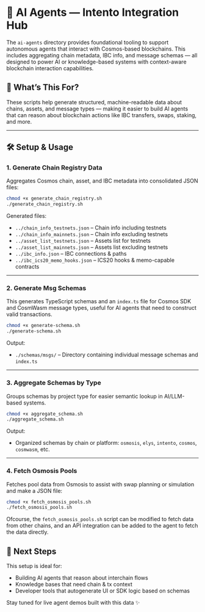 # 🤖 AI Agents — Intento Integration Hub

The `ai-agents` directory provides foundational tooling to support autonomous agents that interact with Cosmos-based blockchains. This includes aggregating chain metadata, IBC info, and message schemas — all designed to power AI or knowledge-based systems with context-aware blockchain interaction capabilities.

## 🧠 What’s This For?

These scripts help generate structured, machine-readable data about chains, assets, and message types — making it easier to build AI agents that can reason about blockchain actions like IBC transfers, swaps, staking, and more.

---

## 🛠 Setup & Usage

### 1. **Generate Chain Registry Data**

Aggregates Cosmos chain, asset, and IBC metadata into consolidated JSON files:

```bash
chmod +x generate_chain_registry.sh
./generate_chain_registry.sh
```

Generated files:
- `../chain_info_testnets.json` – Chain info including testnets
- `../chain_info_mainnets.json` – Chain info excluding testnets
- `../asset_list_testnets.json` – Assets list for testnets
- `../asset_list_mainnets.json` – Assets list excluding testnets
- `../ibc_info.json` – IBC connections & paths
- `../ibc_ics20_memo_hooks.json` – ICS20 hooks & memo-capable contracts

---

### 2. **Generate Msg Schemas**

This generates TypeScript schemas and an `index.ts` file for Cosmos SDK and CosmWasm message types, useful for AI agents that need to construct valid transactions.

```bash
chmod +x generate-schema.sh
./generate-schema.sh
```

Output:
- `./schemas/msgs/` – Directory containing individual message schemas and `index.ts`

---

### 3. **Aggregate Schemas by Type**

Groups schemas by project type for easier semantic lookup in AI/LLM-based systems.

```bash
chmod +x aggregate_schema.sh
./aggregate_schema.sh
```

Output:
- Organized schemas by chain or platform: `osmosis`, `elys`, `intento`, `cosmos`, `cosmwasm`, etc.

---

### 4. **Fetch Osmosis Pools**

Fetches pool data from Osmosis to assist with swap planning or simulation and make a JSON file:

```bash
chmod +x fetch_osmosis_pools.sh
./fetch_osmosis_pools.sh
```

Ofcourse, the `fetch_osmosis_pools.sh` script can be modified to fetch data from other chains, and an API integration can be added to the agent to fetch the data directly. 


## 🧬 Next Steps

This setup is ideal for:
- Building AI agents that reason about interchain flows
- Knowledge bases that need chain & tx context
- Developer tools that autogenerate UI or SDK logic based on schemas

Stay tuned for live agent demos built with this data ✨
